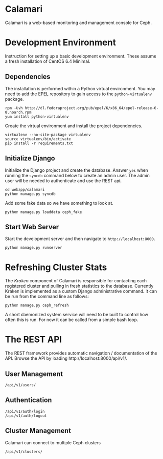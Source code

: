 Calamari
=====

Calamari is a web-based monitoring and management console for Ceph.

Development Environment
=====

Instruction for setting up a basic development environment. These assume a
fresh installation of CentOS 6.4 Minimal.

Dependencies
-----

The installation is performed within a Python virtual environment. You may need
to add the EPEL repository to gain access to the `python-virtualenv` package.

    rpm -Uvh http://dl.fedoraproject.org/pub/epel/6/x86_64/epel-release-6-8.noarch.rpm
    yum install python-virtualenv

Create the virtual environment and install the project dependencies.

    virtualenv --no-site-package virtualenv
    source virtualenv/bin/activate
    pip install -r requirements.txt

Initialize Django
-----

Initialize the Django project and create the database. Answer `yes` when
running the `syncdb` command below to create an admin user. The admin user will
be needed to authenticate and use the REST api.

    cd webapp/calamari
    python manage.py syncdb
    
Add some fake data so we have something to look at.

    python manage.py loaddata ceph_fake
    
Start Web Server
-----

Start the development server and then navigate to `http://localhost:8000`.

    python manage.py runserver

Refreshing Cluster Stats
=====

The *Kraken* component of Calamari is responsible for contacting each
registered cluster and pulling in fresh statistics to the database. Currently
Kraken is implemented as a custom Django administrative command. It can be run
from the command line as follows:

    python manage.py ceph_refresh

A short daemonized system service will need to be built to control how often
this is run. For now it can be called from a simple bash loop.

    
The REST API
=====

The REST framework provides automatic navigation / documentation of the API.
Browse the API by loading http://localhost:8000/api/v1/.

User Management
-----

    /api/v1/users/

Authentication
-----

    /api/v1/auth/login
    /api/v1/auth/logout

Cluster Management
-----

Calamari can connect to multiple Ceph clusters

    /api/v1/clusters/
